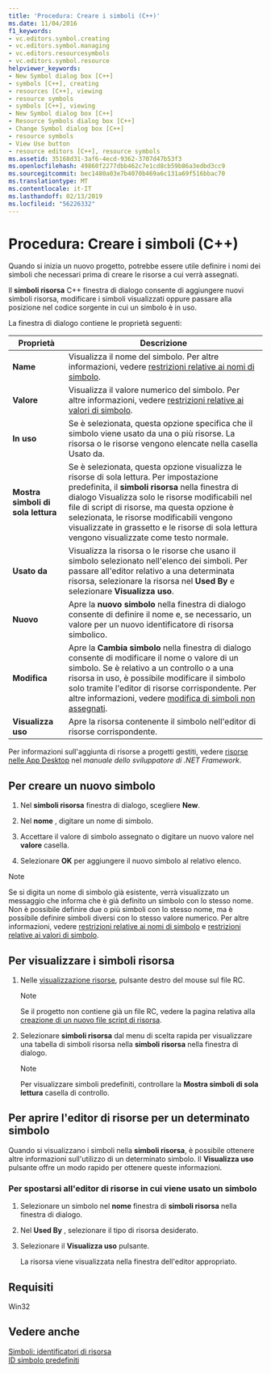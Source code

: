 ```yaml
---
title: 'Procedura: Creare i simboli (C++)'
ms.date: 11/04/2016
f1_keywords:
- vc.editors.symbol.creating
- vc.editors.symbol.managing
- vc.editors.resourcesymbols
- vc.editors.symbol.resource
helpviewer_keywords:
- New Symbol dialog box [C++]
- symbols [C++], creating
- resources [C++], viewing
- resource symbols
- symbols [C++], viewing
- New Symbol dialog box [C++]
- Resource Symbols dialog box [C++]
- Change Symbol dialog box [C++]
- resource symbols
- View Use button
- resource editors [C++], resource symbols
ms.assetid: 35168d31-3af6-4ecd-9362-3707d47b53f3
ms.openlocfilehash: 49860f2277dbb462c7e1cd8cb59b86a3edbd3cc9
ms.sourcegitcommit: bec1480a03e7b4070b469a6c131a69f516bbac70
ms.translationtype: MT
ms.contentlocale: it-IT
ms.lasthandoff: 02/13/2019
ms.locfileid: "56226332"
---
```

# <a name="how-to-create-symbols-c"></a>Procedura: Creare i simboli (C++)

Quando si inizia un nuovo progetto, potrebbe essere utile definire i nomi dei simboli che necessari prima di creare le risorse a cui verrà assegnati.

Il **simboli risorsa** C++ finestra di dialogo consente di aggiungere nuovi simboli risorsa, modificare i simboli visualizzati oppure passare alla posizione nel codice sorgente in cui un simbolo è in uso.

La finestra di dialogo contiene le proprietà seguenti:

|Proprietà|Descrizione|
|---|---|
|**Name**|Visualizza il nome del simbolo. Per altre informazioni, vedere [restrizioni relative ai nomi di simbolo](../windows/symbol-name-restrictions.md).|
|**Valore**|Visualizza il valore numerico del simbolo. Per altre informazioni, vedere [restrizioni relative ai valori di simbolo](../windows/symbol-value-restrictions.md).|
|**In uso**|Se è selezionata, questa opzione specifica che il simbolo viene usato da una o più risorse. La risorsa o le risorse vengono elencate nella casella Usato da.|
|**Mostra simboli di sola lettura**|Se è selezionata, questa opzione visualizza le risorse di sola lettura. Per impostazione predefinita, il **simboli risorsa** nella finestra di dialogo Visualizza solo le risorse modificabili nel file di script di risorse, ma questa opzione è selezionata, le risorse modificabili vengono visualizzate in grassetto e le risorse di sola lettura vengono visualizzate come testo normale.|
|**Usato da**|Visualizza la risorsa o le risorse che usano il simbolo selezionato nell'elenco dei simboli. Per passare all'editor relativo a una determinata risorsa, selezionare la risorsa nel **Used By** e selezionare **Visualizza uso**.|
|**Nuovo**|Apre la **nuovo simbolo** nella finestra di dialogo consente di definire il nome e, se necessario, un valore per un nuovo identificatore di risorsa simbolico.|
|**Modifica**|Apre la **Cambia simbolo** nella finestra di dialogo consente di modificare il nome o valore di un simbolo. Se è relativo a un controllo o a una risorsa in uso, è possibile modificare il simbolo solo tramite l'editor di risorse corrispondente. Per altre informazioni, vedere [modifica di simboli non assegnati](../windows/changing-unassigned-symbols.md).|
|**Visualizza uso**|Apre la risorsa contenente il simbolo nell'editor di risorse corrispondente.|

Per informazioni sull'aggiunta di risorse a progetti gestiti, vedere [risorse nelle App Desktop](/dotnet/framework/resources/index) nel *manuale dello sviluppatore di .NET Framework*.

## <a name="to-create-a-new-symbol"></a>Per creare un nuovo simbolo

1. Nel **simboli risorsa** finestra di dialogo, scegliere **New**.

1. Nel **nome** , digitare un nome di simbolo.

1. Accettare il valore di simbolo assegnato o digitare un nuovo valore nel **valore** casella.

1. Selezionare **OK** per aggiungere il nuovo simbolo al relativo elenco.

> [!NOTE]
> Se si digita un nome di simbolo già esistente, verrà visualizzato un messaggio che informa che è già definito un simbolo con lo stesso nome. Non è possibile definire due o più simboli con lo stesso nome, ma è possibile definire simboli diversi con lo stesso valore numerico. Per altre informazioni, vedere [restrizioni relative ai nomi di simbolo](../windows/symbol-name-restrictions.md) e [restrizioni relative ai valori di simbolo](../windows/symbol-value-restrictions.md).

## <a name="to-view-resource-symbols"></a>Per visualizzare i simboli risorsa

1. Nelle [visualizzazione risorse](../windows/resource-view-window.md), pulsante destro del mouse sul file RC.

   > [!NOTE]
   > Se il progetto non contiene già un file RC, vedere la pagina relativa alla [creazione di un nuovo file script di risorsa](../windows/how-to-create-a-resource-script-file.md).

1. Selezionare **simboli risorsa** dal menu di scelta rapida per visualizzare una tabella di simboli risorsa nella **simboli risorsa** nella finestra di dialogo.

   > [!NOTE]
   > Per visualizzare simboli predefiniti, controllare la **Mostra simboli di sola lettura** casella di controllo.

## <a name="to-open-the-resource-editor-for-a-given-symbol"></a>Per aprire l'editor di risorse per un determinato simbolo

Quando si visualizzano i simboli nella **simboli risorsa**, è possibile ottenere altre informazioni sull'utilizzo di un determinato simbolo. Il **Visualizza uso** pulsante offre un modo rapido per ottenere queste informazioni.

### <a name="to-move-to-the-resource-editor-where-a-symbol-is-being-used"></a>Per spostarsi all'editor di risorse in cui viene usato un simbolo

1. Selezionare un simbolo nel **nome** finestra di **simboli risorsa** nella finestra di dialogo.

1. Nel **Used By** , selezionare il tipo di risorsa desiderato.

1. Selezionare il **Visualizza uso** pulsante.

   La risorsa viene visualizzata nella finestra dell'editor appropriato.

## <a name="requirements"></a>Requisiti

Win32

## <a name="see-also"></a>Vedere anche

[Simboli: identificatori di risorsa](../windows/symbols-resource-identifiers.md)<br/>
[ID simbolo predefiniti](../windows/predefined-symbol-ids.md)
